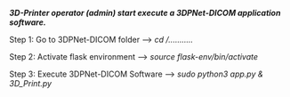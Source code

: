 ***3D-Printer operator (admin) start execute a 3DPNet-DICOM application software.***

Step 1: Go to 3DPNet-DICOM folder     --> *cd /...........*

Step 2: Activate flask environment    --> *source flask-env/bin/activate*

Step 3: Execute 3DPNet-DICOM Software --> *sudo python3 app.py & 3D_Print.py*

